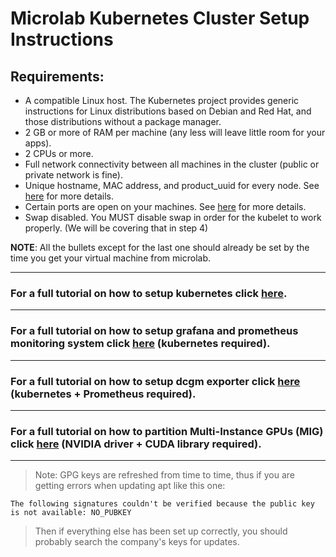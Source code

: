 # Microlab Kubernetes Cluster Setup Instructions

## Requirements: 
* A compatible Linux host. The Kubernetes project provides generic instructions for Linux distributions based on Debian and Red Hat, and those distributions without a package manager.
* 2 GB or more of RAM per machine (any less will leave little room for your apps).
* 2 CPUs or more.
* Full network connectivity between all machines in the cluster (public or private network is fine).
* Unique hostname, MAC address, and product_uuid for every node. See [here](https://kubernetes.io/docs/setup/production-environment/tools/kubeadm/install-kubeadm/#verify-mac-address) for more details.
* Certain ports are open on your machines. See [here](https://kubernetes.io/docs/setup/production-environment/tools/kubeadm/install-kubeadm/#check-required-ports) for more details.
* Swap disabled. You MUST disable swap in order for the kubelet to work properly. (We will be covering that in step 4)
 
 **NOTE**: All the bullets except for the last one should already be set by the time you get your virtual machine from microlab.

---
### For a full tutorial on how to setup kubernetes click [here](https://github.com/aferikoglou/mlab-k8s-cluster-setup/blob/main/kubernetes/README.md).

---
### For a full tutorial on how to setup grafana and prometheus monitoring system click [here](https://github.com/aferikoglou/mlab-k8s-cluster-setup/tree/main/prometheus/README.md) (kubernetes required).
---
### For a full tutorial on how to setup  dcgm exporter click [here](https://github.com/aferikoglou/mlab-k8s-cluster-setup/tree/main/dcgm_exporter/README.md) (kubernetes + Prometheus required).
---
### For a full tutorial on how to partition Multi-Instance GPUs (MIG) click [here](https://github.com/aferikoglou/mlab-k8s-cluster-setup/tree/main/MIG/README.md) (NVIDIA driver + CUDA library required).
---
> Note: GPG keys are refreshed from time to time, thus if you are getting errors when updating apt like this one:
```
The following signatures couldn't be verified because the public key is not available: NO_PUBKEY
```
>Then if everything else has been set up correctly, you should probably search the company's keys for updates.